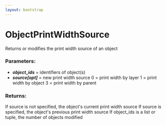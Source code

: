 ```yaml
---
layout: bootstrap
---
```


# ObjectPrintWidthSource

Returns or modifies the print width source of an object
        

### Parameters:

- ***object_ids*** = identifiers of object(s)
- ***source[opt]*** = new print width source
  0 = print width by layer
  1 = print width by object
  3 = print width by parent
        

### Returns:


If source is not specified, the object's current print width source
If source is specified, the object's previous print width source
If object_ids is a list or tuple, the number of objects modified
        
